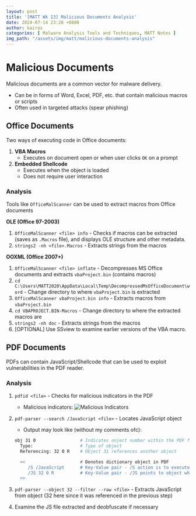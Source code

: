 ```yaml
---
layout: post
title: '[MATT Wk 13] Malicious Documents Analysis'
date: 2024-07-14 23:28 +0800
author: kairos
categories: [ Malware Analysis Tools and Techniques, MATT Notes ]
img_path: "/assets/img/matt/malicious-documents-analysis"
---
```


# Malicious Documents

Malicious documents are a common vector for malware delivery.

- Can be in forms of Word, Excel, PDF, etc. that contain malicious macros or scripts
- Often used in targeted attacks (spear phishing)

## Office Documents

Two ways of executing code in Office documents:

1. **VBA Macros**
	- Executes on document open or when user clicks `OK` on a prompt
2. **Embedded Shellcode**
	- Executes when the object is loaded
	- Does not require user interaction

### Analysis

Tools like `OfficeMalScanner` can be used to extract macros from Office documents

**OLE (Office 97-2003)**
1. `OfficeMalScanner <file> info` - Checks if macros can be extracted (saves as `.Macros` file), and displays OLE
   structure and other metadata.  
2. `strings2 -nh <file>.Macros` - Extracts strings from the macros

**OOXML (Office 2007+)**
1. `OfficeMalScanner <file> inflate` - Decompresses MS Office documents and extracts `vbaProject.bin` (contains macros)
2. `cd C:\Users\MATT2020\AppData\Local\Temp\DecompressedMsOfficeDocument\word` - Change directory to where `vbaProject.bin` is extracted
3. `OfficeMalScanner vbaProject.bin info` - Extracts macros from `vbaProject.bin`
4. `cd VBAPROJECT.BIN-Macros` - Change directory to where the extracted macros are
5. `strings2 -nh doc` - Extracts strings from the macros
6. [OPTIONAL] Use SSview to examine earlier versions of the VBA macro.

## PDF Documents

PDFs can contain JavaScript/Shellcode that can be used to exploit vulnerabilities in the PDF reader.

### Analysis

1. `pdfid <file>` - Checks for malicious indicators in the PDF
	- Malicious indicators:
    ![Malicious Indicators](indicators.png)
2. `pdf-parser --search /JavaScript <file>` - Locates JavaScript object
	- Output may look like (without my comments ofc):
   
   ``` bash
   obj 31 0                 # Indicates onject number within the PDF file, i.e. object 31, generation 0
     Type:                  # Type of object
     Referencing: 32 0 R    # Object 31 references another object
   
     <<                     # Denotes dictionary object in PDF
        /S /JavaScript      # Key-Value pair - /S action is to execute JavaScript
        /JS 32 0 R          # Key-Value pair - /JS points to object where JavaScript is stored
     >>
   ```
3. `pdf-parser --object 32 --filter --raw <file>` - Extracts JavaScript from object (32 here since it was referenced in the previous step)
4. Examine the JS file extracted and deobfuscate if necessary